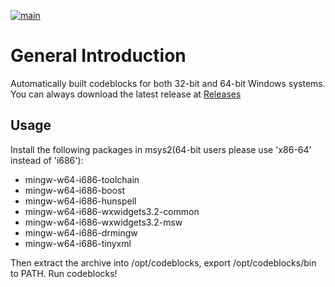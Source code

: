 [![main](https://github.com/zxunge/x86-codeblocks-builds/actions/workflows/main.yml/badge.svg)](https://github.com/zxunge/x86-codeblocks-builds/actions/workflows/main.yml)

# General Introduction
Automatically built codeblocks for both 32-bit and 64-bit Windows systems. You can always download the latest release at [Releases](https://github.com/zxunge/x86-codeblocks-builds/releases)
## Usage
Install the following packages in msys2(64-bit users please use 'x86-64' instead of 'i686'):
- mingw-w64-i686-toolchain
- mingw-w64-i686-boost
- mingw-w64-i686-hunspell
- mingw-w64-i686-wxwidgets3.2-common
- mingw-w64-i686-wxwidgets3.2-msw
- mingw-w64-i686-drmingw
- mingw-w64-i686-tinyxml

Then extract the archive into /opt/codeblocks, export /opt/codeblocks/bin to PATH.
Run codeblocks!
